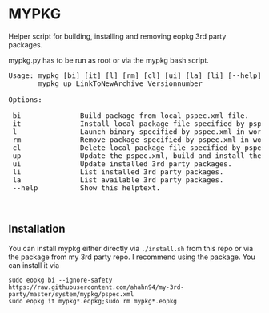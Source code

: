 # MYPKG
Helper script for building, installing and removing eopkg 3rd party packages.  

mypkg.py has to be run as root or via the mypkg bash script.

<pre>
Usage: mypkg [bi] [it] [l] [rm] [cl] [ui] [la] [li] [--help]
       mypkg up LinkToNewArchive Versionnumber

Options:

 bi              Build package from local pspec.xml file.
 it              Install local package file specified by pspec.xml in working directory.
 l               Launch binary specified by pspec.xml in working directory.
 rm              Remove package specified by pspec.xml in working directory.
 cl              Delete local package file specified by pspec.xml in working directory.
 up              Update the pspec.xml, build and install the package, delete the package file.
 ui              Update installed 3rd party packages.
 li              List installed 3rd party packages.
 la              List available 3rd party packages.
 --help          Show this helptext.

 </pre>
 
 ## Installation
 You can install mypkg either directly via `./install.sh` from this repo or via the package from my 3rd party repo.
 I recommend using the package. You can install it via
 ```
 sudo eopkg bi --ignore-safety https://raw.githubusercontent.com/ahahn94/my-3rd-party/master/system/mypkg/pspec.xml
 sudo eopkg it mypkg*.eopkg;sudo rm mypkg*.eopkg
 ```